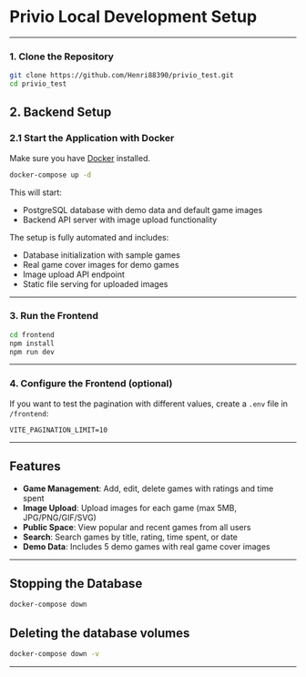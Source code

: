 # Privio Local Development Setup

---

### 1. Clone the Repository

```bash
git clone https://github.com/Henri88390/privio_test.git
cd privio_test
```

## 2. Backend Setup

### 2.1 Start the Application with Docker

Make sure you have [Docker](https://www.docker.com/) installed.

```bash
docker-compose up -d
```

This will start:

- PostgreSQL database with demo data and default game images
- Backend API server with image upload functionality

The setup is fully automated and includes:

- Database initialization with sample games
- Real game cover images for demo games
- Image upload API endpoint
- Static file serving for uploaded images

---

### 3. Run the Frontend

```bash
cd frontend
npm install
npm run dev
```

---

### 4. Configure the Frontend (optional)

If you want to test the pagination with different values, create a `.env` file in `/frontend`:

```
VITE_PAGINATION_LIMIT=10
```

---

## Features

- **Game Management**: Add, edit, delete games with ratings and time spent
- **Image Upload**: Upload images for each game (max 5MB, JPG/PNG/GIF/SVG)
- **Public Space**: View popular and recent games from all users
- **Search**: Search games by title, rating, time spent, or date
- **Demo Data**: Includes 5 demo games with real game cover images

---

## Stopping the Database

```bash
docker-compose down
```

## Deleting the database volumes

```bash
docker-compose down -v
```

---
